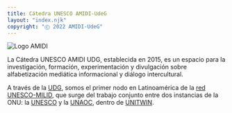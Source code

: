 ```yaml
---
title: Cátedra UNESCO AMIDI-UdeG
layout: "index.njk"
copyright: "Ⓒ 2022 AMIDI-UdeG"
---
```


![Logo AMIDI](/img/amidi-logo.png)

La Cátedra UNESCO AMIDI UDG, establecida en 2015, es un espacio para la investigación, formación, experimentación y divulgación sobre alfabetización mediática informacional y diálogo intercultural.

A través de la [UDG](http://udg.mx/), somos el primer nodo en Latinoamérica de la [red UNESCO-MILID](https://es.unesco.org/themes/media-and-information-literacy/gapmil/milidnetwork), que surge del trabajo conjunto entre dos instancias de la ONU: la [UNESCO](https://es.unesco.org/) y la [UNAOC](https://www.unaoc.org/), dentro de [UNITWIN](https://es.unesco.org/programa-unitwin-catedras).